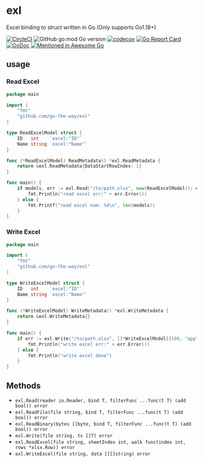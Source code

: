 # exl
Excel binding to struct written in Go.(Only supports Go1.18+)

[![CircleCI](https://circleci.com/gh/go-the-way/exl/tree/main.svg?style=shield)](https://circleci.com/gh/go-the-way/exl/tree/main)
![GitHub go.mod Go version](https://img.shields.io/github/go-mod/go-version/go-the-way/exl)
[![codecov](https://codecov.io/gh/go-the-way/exl/branch/main/graph/badge.svg?token=8MAR3J959H)](https://codecov.io/gh/go-the-way/exl)
[![Go Report Card](https://goreportcard.com/badge/github.com/go-the-way/exl)](https://goreportcard.com/report/github.com/go-the-way/exl)
[![GoDoc](https://pkg.go.dev/badge/github.com/go-the-way/exl?status.svg)](https://pkg.go.dev/github.com/go-the-way/exl?tab=doc)
[![Mentioned in Awesome Go](https://awesome.re/mentioned-badge.svg)](https://github.com/avelino/awesome-go#microsoft-excel)

## usage

### Read Excel

```go
package main

import (
	"fmt"
	"github.com/go-the-way/exl"
)

type ReadExcelModel struct {
	ID   int    `excel:"ID"`
	Name string `excel:"Name"`
}

func (*ReadExcelModel) ReadMetadata() *exl.ReadMetadata {
	return &exl.ReadMetadata{DataStartRowIndex: 1}
}

func main() {
	if models, err := exl.Read("/to/path.xlsx", new(ReadExcelModel)); err != nil {
		fmt.Println("read excel err:" + err.Error())
	} else {
		fmt.Printf("read excel num: %d\n", len(models))
	}
}
```

### Write Excel

```go
package main

import (
	"fmt"
	"github.com/go-the-way/exl"
)

type WriteExcelModel struct {
	ID   int    `excel:"ID"`
	Name string `excel:"Name"`
}

func (*WriteExcelModel) WriteMetadata() *exl.WriteMetadata {
	return &exl.WriteMetadata{}
}

func main() {
	if err := exl.Write("/to/path.xlsx", []*WriteExcelModel{{100, "apple"}, {200, "pear"}}); err != nil {
		fmt.Println("write excel err:" + err.Error())
	} else {
		fmt.Println("write excel done")
	}
}
```

## Methods

* `exl.Read(reader io.Reader, bind T, filterFunc ...func(t T) (add bool)) error`
* `exl.ReadFile(file string, bind T, filterFunc ...func(t T) (add bool)) error`
* `exl.ReadBinary(bytes []byte, bind T, filterFunc ...func(t T) (add bool)) error`
* `exl.Write(file string, ts []T) error`
* `exl.ReadExcel(file string, sheetIndex int, walk func(index int, rows *xlsx.Row)) error`
* `exl.WriteExcel(file string, data [][]string) error`
